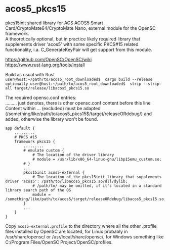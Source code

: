 # acos5_pkcs15

pkcs15init shared library for ACS ACOS5 Smart Card/CryptoMate64/CryptoMate Nano, external module for the OpenSC framework.<br>
A theoretically optional, but in practice likely required library that supplements driver 'acos5' with some specific PKCS#15 related functionality, i.a. C_GenerateKeyPair will get support from this module.

https://github.com/OpenSC/OpenSC/wiki<br>
https://www.rust-lang.org/tools/install

Build as usual with Rust<br>
`user@host:~/path/to/acos5_root_downloaded$  cargo build --release`<br>
`optionally user@host:~/path/to/acos5_root_downloaded$  strip --strip-all target/release/libacos5_pkcs15.so`

The required opensc.conf entries:<br>
......... just denotes, there is other opensc.conf content before this line<br>
Content within ... (excluded) must be adapted (/something/like/path/to/acos5_pkcs15$/target/releaseORdebug/) and added, otherwise the library won't be found.<br>
```
app default {
    .........
    # PKCS #15
    framework pkcs15 {
        .........
        # emulate custom {
            # The location of the driver library
            # module = /usr/lib/x86_64-linux-gnu/libp15emu_custom.so;
        # }
        ...
        pkcs15init acos5-external {
            # The location of the pkcs15init library that supplements driver 'acos5': /path/to/libacos5_pkcs15.so/dll/dylib;
            # /path/to/ may be omitted, if it's located in a standard library search path of the OS
            module = /something/like/path/to/acos5/target/releaseORdebug/libacos5_pkcs15.so;
        }
        ...
    }
}
```

Copy `acos5-external.profile` to the directory where all the other .profile files installed by OpenSC are located, for Linux probably in /usr/share/opensc/ or /usr/local/share/opensc/, for Windows something like C:/Program Files/OpenSC Project/OpenSC/profiles.<br>
